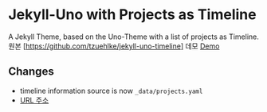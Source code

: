 # Jekyll-Uno with Projects as Timeline
A Jekyll Theme, based on the Uno-Theme with a list of projects as Timeline.
원본 [https://github.com/tzuehlke/jekyll-uno-timeline]
데모 [Demo](http://thomas.zuehlke.family/)

## Changes
  * timeline information source is now `_data/projects.yaml`
  * [URL 주소](https://jinsun-lee.github.io)  

